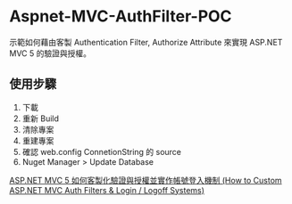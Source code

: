 # Aspnet-MVC-AuthFilter-POC

示範如何藉由客製 Authentication Filter, Authorize Attribute 來實現 ASP.NET MVC 5 的驗證與授權。

## 使用步驟

1. 下載
2. 重新 Build
3. 清除專案
4. 重建專案
5. 確認 web.config ConnetionString 的 source
6. Nuget Manager > Update Database

[ASP.NET MVC 5 如何客製化驗證與授權並實作帳號登入機制 (How to Custom ASP.NET MVC Auth Filters & Login / Logoff Systems)](https://sdwh.github.io/posts/2020/06/ASPNET-MVC-Auth-POC/)